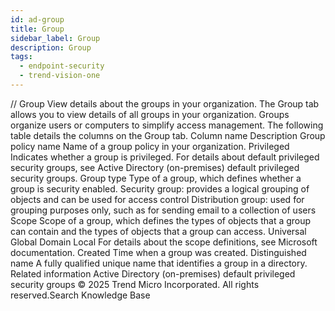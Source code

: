 ```yaml
---
id: ad-group
title: Group
sidebar_label: Group
description: Group
tags:
  - endpoint-security
  - trend-vision-one
---
```


/*<![CDATA[*/ $('#title').html($('meta[name=map-description]').attr('content')); /*]]>*/ Group View details about the groups in your organization. The Group tab allows you to view details of all groups in your organization. Groups organize users or computers to simplify access management. The following table details the columns on the Group tab. Column name Description Group policy name Name of a group policy in your organization. Privileged Indicates whether a group is privileged. For details about default privileged security groups, see Active Directory (on-premises) default privileged security groups. Group type Type of a group, which defines whether a group is security enabled. Security group: provides a logical grouping of objects and can be used for access control Distribution group: used for grouping purposes only, such as for sending email to a collection of users Scope Scope of a group, which defines the types of objects that a group can contain and the types of objects that a group can access. Universal Global Domain Local For details about the scope definitions, see Microsoft documentation. Created Time when a group was created. Distinguished name A fully qualified unique name that identifies a group in a directory. Related information Active Directory (on-premises) default privileged security groups © 2025 Trend Micro Incorporated. All rights reserved.Search Knowledge Base